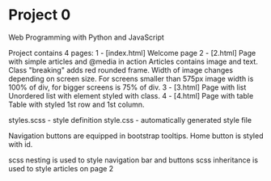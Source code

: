 # Project 0

Web Programming with Python and JavaScript

Project contains 4 pages:
1 - [index.html] Welcome page
2 - [2.html] Page with simple articles and @media in action
  Articles contains image and text.
  Class "breaking" adds red rounded frame.
  Width of image changes depending on screen size. For screens smaller than 575px image width is 100% of div, for bigger screens is 75% of div.
3 - [3.html] Page with list
  Unordered list with element styled with class.
4 - [4.html] Page with table
  Table with styled 1st row and 1st column.

  styles.scss - style definition
  style.css - automatically generated style file

Navigation buttons are equipped in bootstrap tooltips. Home button is styled with id.

scss nesting is used to style navigation bar and buttons
scss inheritance is used to style articles on page 2
